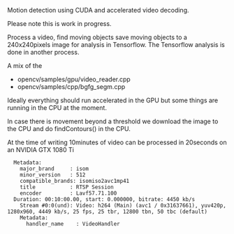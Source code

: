 Motion detection using CUDA and accelerated video decoding.

Please note this is work in progress.

Process a video, find moving objects save moving objects to a 240x240pixels image for analysis in Tensorflow. The Tensorflow analysis is done in another process.


A mix of the 
* opencv/samples/gpu/video_reader.cpp
* opencv/samples/cpp/bgfg_segm.cpp


Ideally everything should run accelerated in the GPU but some things are running in the CPU at the moment.

In case there is movement beyond a threshold we download the image to the CPU and do findContours() in the CPU.



At the time of writing 10minutes of video can be processed in 20seconds on an NVIDIA GTX 1080 Ti
```
  Metadata:
    major_brand     : isom
    minor_version   : 512
    compatible_brands: isomiso2avc1mp41
    title           : RTSP Session
    encoder         : Lavf57.71.100
  Duration: 00:10:00.00, start: 0.000000, bitrate: 4450 kb/s
    Stream #0:0(und): Video: h264 (Main) (avc1 / 0x31637661), yuv420p, 1280x960, 4449 kb/s, 25 fps, 25 tbr, 12800 tbn, 50 tbc (default)
    Metadata:
      handler_name    : VideoHandler
```
